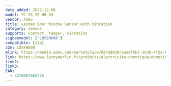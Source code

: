 ```yaml
---
date_added: 2022-12-08
model: 7C-SS-ZE-H0-03
vendor: Adeo
title: Lexman Door Window Sensor with Vibration
category: sensor
supports: contact, tamper, vibration
zigbeemodel: ['LDSENK08']
compatible: [z2m]
z2m: LDSENK08
mlink: https://media.adeo.com/marketplace/82438038/5ae0f5b7-1b36-4f2a-8d4a-0cb8fa5de777.pdf
link: https://www.leroymerlin.fr/produits/electricite-domotique/domotique-et-objets-connectes/domotique/accessoires-de-gestion-des-motorisations-et-automatismes/lot-de-3-detecteurs-ouverture-connecte-lexman-82438036.html
link2: 
link3: 
EAN: 
  - 3276007065725
---
```

